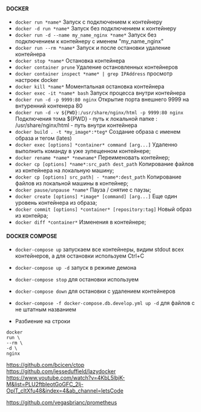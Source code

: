 #### DOCKER
* ```docker run *name*```  Запуск с подключением к контейнеру 
* ```docker -d run *name*``` Запуск без подключением к контейнеру 
* ```docker run -d --name my_name_nginx *name*``` Запуск без подключением к контейнеру с именем "my_name_nginx"
* ```docker run --rm *name*``` Запуск и после остановки удаление контейнера 
* ```docker stop *name*``` Остановка контейнера 
* ```docker container prune``` Удаление остановленных контейнеров
* ```docker container inspect *name* | grep IPAddress``` просмотр настроек docker
* ```docker kill *name*``` Моментальная остановка контейнера 
* ```docker exec -it *name* bash``` Запуск процесса внутри контейнера
* ```docker run -d -p 9999:80 nginx``` Открытие порта внешнего 9999 на внтуренний контенера 80
* ```docker run -d -v ${PWD}:/usr/share/nginx/html -p 9999:80 nginx``` Подключения тома ${PWD} - путь к локальной папке : /usr/share/nginx/html - путь внутри контейнера
* ```docker build . -t *my_image*:*teg*``` Создание образа с именем образа и тегом (lates)
* ```docker exec [options] *container* command [arg...]```  Удаленно выполнить команду в уже зупещенном контейнере;
* ```docker rename *name* *newname*```  Переименовать контейнер;
* ```docker cp [options] *name*:src_path dest_path``` Копирование файлов из контейнера на локальную машину;
* ```docker cp [options] src_path| - *name*:dest_path``` Копирование файлов из локальной машины в контейнер;
* ```docker pause/unpause *name*``` Пауза / снятие с паузы; 
* ```docker create [options] *image* [command] [arg...]``` Еще один уровень контейнера из образа;
* ```docker commit [options] *container* [repository:tag]``` Новый образ из контейра;
* ```docker diff *container*``` Изменения в контейнере;
#### DOCKER COMPOSE
* ```docker-compose up```  запускаем все контейнеры, видим stdout всех контейнеров, а для остановки используем Ctrl+C 
* ```docker-compose up -d```  запуск в режиме демона  
* ```docker-compose stop```    для остановки используем  
* ```docker-compose down```   для остановки с удалением контейнеров   
* ```docker-compose -f docker-compose.db.develop.yml up -d``` для файлов с не штатным названием  


* Разбиение на строки
``` 
docker
run \
--rm \
-d \
nginx 
``` 

https://github.com/bcicen/ctop  
https://github.com/jesseduffield/lazydocker  
https://www.youtube.com/watch?v=4KbL5lbjK-M&list=PLU2ftbIeotGoGFC_2lj-OplT_cItXfu48&index=4&ab_channel=letsCode   
  
https://github.com/vegasbrianc/prometheus  
